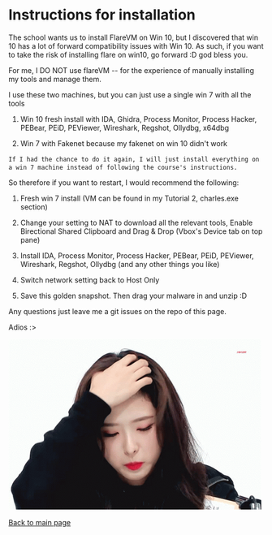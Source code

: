 # Instructions for installation

The school wants us to install FlareVM on Win 10, but I discovered that win 10 has a lot of forward compatibility issues with Win 10. As such, if you want to take the risk of installing flare on win10, go forward :D god bless you. 

For me, I DO NOT use flareVM -- for the experience of manually installing my tools and manage them. 

I use these two machines, but you can just use a single win 7 with all the tools

1. Win 10 fresh install with IDA, Ghidra, Process Monitor, Process Hacker, PEBear, PEiD, PEViewer, Wireshark, Regshot, Ollydbg, x64dbg
   
2. Win 7 with Fakenet because my fakenet on win 10 didn't work 

```
If I had the chance to do it again, I will just install everything on a win 7 machine instead of following the course's instructions. 
```

So therefore if you want to restart, I would recommend the following:
1. Fresh win 7 install (VM can be found in my Tutorial 2, charles.exe section)
   
2. Change your setting to NAT to download all the relevant tools, Enable 
   Birectional Shared Clipboard and Drag & Drop (Vbox's Device tab on top pane)
3. Install IDA, Process Monitor, Process Hacker, PEBear, PEiD, PEViewer, Wireshark, Regshot, Ollydbg (and any other things you like)
   
4. Switch network setting back to Host Only 
   
5. Save this golden snapshot. Then drag your malware in and unzip :D 


Any questions just leave me a git issues on the repo of this page. 

Adios :> 

![Olivia](./olivia.gif)

[Back to main page](./../)
